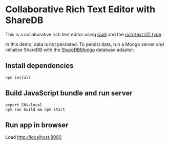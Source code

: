# Collaborative Rich Text Editor with ShareDB

This is a collaborative rich text editor using [Quill](https://github.com/quilljs/quill) and the [rich-text OT type](https://github.com/ottypes/rich-text).

In this demo, data is not persisted. To persist data, run a Mongo
server and initialize ShareDB with the
[ShareDBMongo](https://github.com/share/sharedb-mongo) database adapter.

## Install dependencies
```
npm install
```

## Build JavaScript bundle and run server
```
export ENV=local
npm run build && npm start
```

## Run app in browser
Load [http://localhost:8080](http://localhost:8080)
